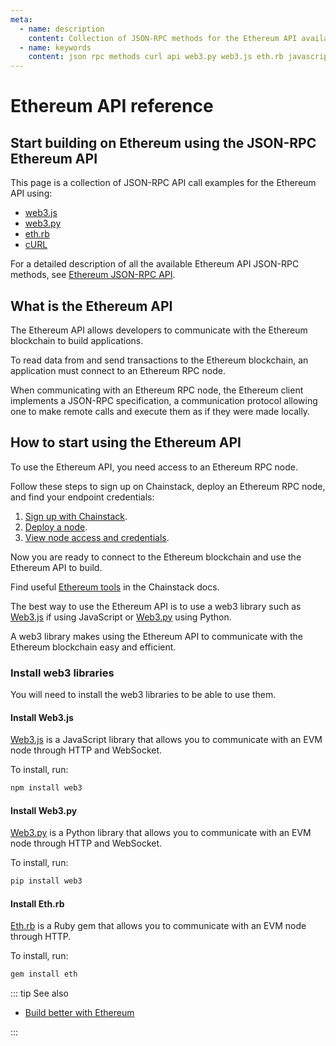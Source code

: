 ```yaml
---
meta:
  - name: description
    content: Collection of JSON-RPC methods for the Ethereum API available with examples in web3.js, web3.py, eth.rb, and cURL.
  - name: keywords
    content: json rpc methods curl api web3.py web3.js eth.rb javascript python ruby ethereum
---
```


# Ethereum API reference

## Start building on Ethereum using the JSON-RPC Ethereum API

This page is a collection of JSON-RPC API call examples for the Ethereum API using:

- [web3.js](https://web3js.readthedocs.io/)
- [web3.py](https://web3py.readthedocs.io/)
- [eth.rb](https://github.com/q9f/eth.rb/)
- [cURL](https://curl.se/)

For a detailed description of all the available Ethereum API JSON-RPC methods, see [Ethereum JSON-RPC API](https://ethereum.org/en/developers/docs/apis/json-rpc/).

## What is the Ethereum API

The Ethereum API allows developers to communicate with the Ethereum blockchain to build applications.

To read data from and send transactions to the Ethereum blockchain, an application must connect to an Ethereum RPC node.

When communicating with an Ethereum RPC node, the Ethereum client implements a JSON-RPC specification, a communication protocol allowing one to make remote calls and execute them as if they were made locally.

## How to start using the Ethereum API

To use the Ethereum API, you need access to an Ethereum RPC node.

Follow these steps to sign up on Chainstack, deploy an Ethereum RPC node, and find your endpoint credentials:

1. <a href="https://console.chainstack.com/user/account/create" target="_blank">Sign up with Chainstack</a>.
1. [Deploy a node](/platform/join-a-public-network#join-an-ethereum-network).
1. [View node access and credentials](/platform/view-node-access-and-credentials).

Now you are ready to connect to the Ethereum blockchain and use the Ethereum API to build.

Find useful [Ethereum tools](/operations/ethereum/tools#interaction-tools) in the Chainstack docs.

The best way to use the Ethereum API is to use a web3 library such as [Web3.js](https://web3js.readthedocs.io/) if using JavaScript or [Web3.py](https://web3py.readthedocs.io/) using Python.

A web3 library makes using the Ethereum API to communicate with the Ethereum blockchain easy and efficient.

### Install web3 libraries

You will need to install the web3 libraries to be able to use them.

#### Install Web3.js

[Web3.js](https://web3js.readthedocs.io/) is a JavaScript library that allows you to communicate with an EVM node through HTTP and WebSocket.

To install, run:

```sh
npm install web3
```

#### Install Web3.py

[Web3.py](https://web3py.readthedocs.io/) is a Python library that allows you to communicate with an EVM node through HTTP and WebSocket.

To install, run:

```sh
pip install web3
```

#### Install Eth.rb

[Eth.rb](https://github.com/q9f/eth.rb/) is a Ruby gem that allows you to communicate with an EVM node through HTTP.

To install, run:

```sh
gem install eth
```

::: tip See also

* <a href="https://chainstack.com/build-better-with-ethereum/" target="_blank">Build better with Ethereum</a>

:::
